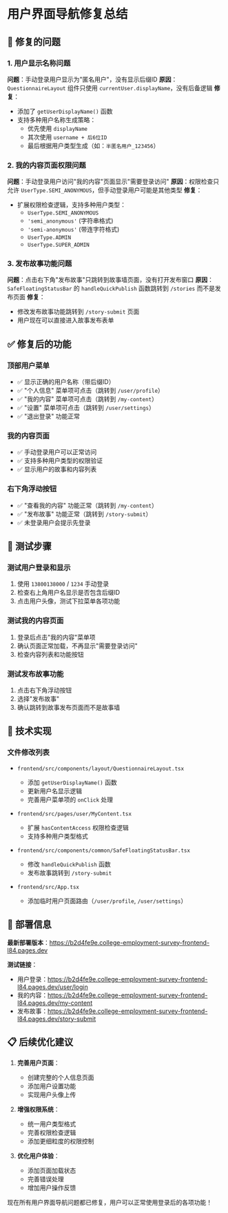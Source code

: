 # 用户界面导航修复总结

## 🎯 **修复的问题**

### 1. **用户显示名称问题**
**问题**：手动登录用户显示为"匿名用户"，没有显示后缀ID
**原因**：`QuestionnaireLayout` 组件只使用 `currentUser.displayName`，没有后备逻辑
**修复**：
- 添加了 `getUserDisplayName()` 函数
- 支持多种用户名称生成策略：
  - 优先使用 `displayName`
  - 其次使用 `username + 后6位ID`
  - 最后根据用户类型生成（如：`半匿名用户_123456`）

### 2. **我的内容页面权限问题**
**问题**：手动登录用户访问"我的内容"页面显示"需要登录访问"
**原因**：权限检查只允许 `UserType.SEMI_ANONYMOUS`，但手动登录用户可能是其他类型
**修复**：
- 扩展权限检查逻辑，支持多种用户类型：
  - `UserType.SEMI_ANONYMOUS`
  - `'semi_anonymous'` (字符串格式)
  - `'semi-anonymous'` (带连字符格式)
  - `UserType.ADMIN`
  - `UserType.SUPER_ADMIN`

### 3. **发布故事功能问题**
**问题**：点击右下角"发布故事"只跳转到故事墙页面，没有打开发布窗口
**原因**：`SafeFloatingStatusBar` 的 `handleQuickPublish` 函数跳转到 `/stories` 而不是发布页面
**修复**：
- 修改发布故事功能跳转到 `/story-submit` 页面
- 用户现在可以直接进入故事发布表单

## ✅ **修复后的功能**

### **顶部用户菜单**
- ✅ 显示正确的用户名称（带后缀ID）
- ✅ "个人信息" 菜单项可点击（跳转到 `/user/profile`）
- ✅ "我的内容" 菜单项可点击（跳转到 `/my-content`）
- ✅ "设置" 菜单项可点击（跳转到 `/user/settings`）
- ✅ "退出登录" 功能正常

### **我的内容页面**
- ✅ 手动登录用户可以正常访问
- ✅ 支持多种用户类型的权限验证
- ✅ 显示用户的故事和内容列表

### **右下角浮动按钮**
- ✅ "查看我的内容" 功能正常（跳转到 `/my-content`）
- ✅ "发布故事" 功能正常（跳转到 `/story-submit`）
- ✅ 未登录用户会提示先登录

## 🧪 **测试步骤**

### **测试用户登录和显示**
1. 使用 `13800138000` / `1234` 手动登录
2. 检查右上角用户名显示是否包含后缀ID
3. 点击用户头像，测试下拉菜单各项功能

### **测试我的内容页面**
1. 登录后点击"我的内容"菜单项
2. 确认页面正常加载，不再显示"需要登录访问"
3. 检查内容列表和功能按钮

### **测试发布故事功能**
1. 点击右下角浮动按钮
2. 选择"发布故事"
3. 确认跳转到故事发布页面而不是故事墙

## 🔧 **技术实现**

### **文件修改列表**
- `frontend/src/components/layout/QuestionnaireLayout.tsx`
  - 添加 `getUserDisplayName()` 函数
  - 更新用户名显示逻辑
  - 完善用户菜单项的 `onClick` 处理

- `frontend/src/pages/user/MyContent.tsx`
  - 扩展 `hasContentAccess` 权限检查逻辑
  - 支持多种用户类型格式

- `frontend/src/components/common/SafeFloatingStatusBar.tsx`
  - 修改 `handleQuickPublish` 函数
  - 发布故事跳转到 `/story-submit`

- `frontend/src/App.tsx`
  - 添加临时用户页面路由（`/user/profile`, `/user/settings`）

## 🚀 **部署信息**

**最新部署版本**：https://b2d4fe9e.college-employment-survey-frontend-l84.pages.dev

**测试链接**：
- 用户登录：https://b2d4fe9e.college-employment-survey-frontend-l84.pages.dev/user/login
- 我的内容：https://b2d4fe9e.college-employment-survey-frontend-l84.pages.dev/my-content
- 发布故事：https://b2d4fe9e.college-employment-survey-frontend-l84.pages.dev/story-submit

## 📋 **后续优化建议**

1. **完善用户页面**：
   - 创建完整的个人信息页面
   - 添加用户设置功能
   - 实现用户头像上传

2. **增强权限系统**：
   - 统一用户类型格式
   - 完善权限检查逻辑
   - 添加更细粒度的权限控制

3. **优化用户体验**：
   - 添加页面加载状态
   - 完善错误处理
   - 增加用户操作反馈

现在所有用户界面导航问题都已修复，用户可以正常使用登录后的各项功能！
